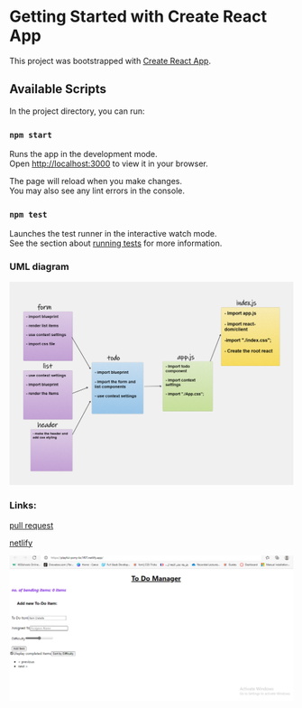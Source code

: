 # Getting Started with Create React App

This project was bootstrapped with [Create React App](https://github.com/facebook/create-react-app).

## Available Scripts

In the project directory, you can run:

### `npm start`

Runs the app in the development mode.\
Open [http://localhost:3000](http://localhost:3000) to view it in your browser.

The page will reload when you make changes.\
You may also see any lint errors in the console.

### `npm test`

Launches the test runner in the interactive watch mode.\
See the section about [running tests](https://facebook.github.io/create-react-app/docs/running-tests) for more information.


### UML diagram

![uml](./src/assets/lab31.png)

### Links:

[pull request](https://github.com/marah-jaradat/To-do/pull/1)

[netlify](https://playful-pony-bc1f07.netlify.app/)

![netlify](./src/assets/netlify.png)